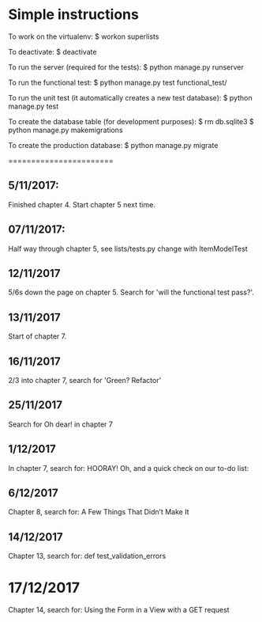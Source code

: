 # Simple instructions
To work on the virtualenv:
$ workon superlists

To deactivate:
$ deactivate

To run the server (required for the tests):
$ python manage.py runserver

To run the functional test:
$ python manage.py test functional_test/

To run the unit test (it automatically creates a new test database):
$ python manage.py test

To create the database table (for development purposes):
$ rm db.sqlite3
$ python manage.py makemigrations

To create the production database:
$ python manage.py migrate

=======================

## 5/11/2017:
Finished chapter 4. Start chapter 5 next time.

## 07/11/2017:
Half way through chapter 5, see lists/tests.py change with ItemModelTest

## 12/11/2017
5/6s down the page on chapter 5. Search for 'will the functional test pass?'.

## 13/11/2017 
Start of chapter 7.

## 16/11/2017
2/3 into chapter 7, search for 'Green? Refactor'

## 25/11/2017
Search for Oh dear! in chapter 7

## 1/12/2017
In chapter 7, search for:
HOORAY! Oh, and a quick check on our to-do list:

## 6/12/2017
Chapter 8, search for:
A Few Things That Didn’t Make It

## 14/12/2017
Chapter 13, search for:
def test_validation_errors

# 17/12/2017
Chapter 14, search for:
Using the Form in a View with a GET request